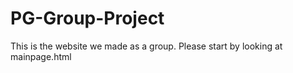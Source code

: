 # PG-Group-Project

This is the website we made as a group.
Please start by looking at mainpage.html
